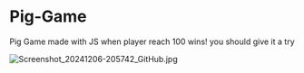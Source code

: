 # Pig-Game
Pig Game made with JS when player reach 100 wins! you should give it a try

![Screenshot_20241206-205742_GitHub.jpg](https://github.com/user-attachments/assets/97adb996-f5a3-4790-9604-18f065c999fb)